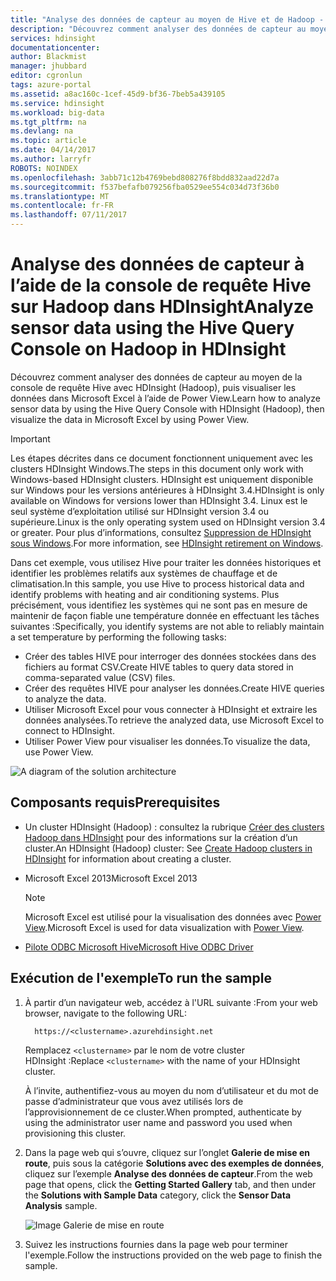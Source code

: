 ```yaml
---
title: "Analyse des données de capteur au moyen de Hive et de Hadoop - HDInsight | Microsoft Docs"
description: "Découvrez comment analyser des données de capteur au moyen de la console de requête Hive avec HDInsight (Hadoop), puis visualiser les données dans Microsoft Excel avec Power View."
services: hdinsight
documentationcenter: 
author: Blackmist
manager: jhubbard
editor: cgronlun
tags: azure-portal
ms.assetid: a8ac160c-1cef-45d9-bf36-7beb5a439105
ms.service: hdinsight
ms.workload: big-data
ms.tgt_pltfrm: na
ms.devlang: na
ms.topic: article
ms.date: 04/14/2017
ms.author: larryfr
ROBOTS: NOINDEX
ms.openlocfilehash: 3abb71c12b4769bebd808276f8bdd832aad22d7a
ms.sourcegitcommit: f537befafb079256fba0529ee554c034d73f36b0
ms.translationtype: MT
ms.contentlocale: fr-FR
ms.lasthandoff: 07/11/2017
---
```

# <a name="analyze-sensor-data-using-the-hive-query-console-on-hadoop-in-hdinsight"></a><span data-ttu-id="9313d-103">Analyse des données de capteur à l’aide de la console de requête Hive sur Hadoop dans HDInsight</span><span class="sxs-lookup"><span data-stu-id="9313d-103">Analyze sensor data using the Hive Query Console on Hadoop in HDInsight</span></span>

<span data-ttu-id="9313d-104">Découvrez comment analyser des données de capteur au moyen de la console de requête Hive avec HDInsight (Hadoop), puis visualiser les données dans Microsoft Excel à l’aide de Power View.</span><span class="sxs-lookup"><span data-stu-id="9313d-104">Learn how to analyze sensor data by using the Hive Query Console with HDInsight (Hadoop), then visualize the data in Microsoft Excel by using Power View.</span></span>

> [!IMPORTANT]
> <span data-ttu-id="9313d-105">Les étapes décrites dans ce document fonctionnent uniquement avec les clusters HDInsight Windows.</span><span class="sxs-lookup"><span data-stu-id="9313d-105">The steps in this document only work with Windows-based HDInsight clusters.</span></span> <span data-ttu-id="9313d-106">HDInsight est uniquement disponible sur Windows pour les versions antérieures à HDInsight 3.4.</span><span class="sxs-lookup"><span data-stu-id="9313d-106">HDInsight is only available on Windows for versions lower than HDInsight 3.4.</span></span> <span data-ttu-id="9313d-107">Linux est le seul système d’exploitation utilisé sur HDInsight version 3.4 ou supérieure.</span><span class="sxs-lookup"><span data-stu-id="9313d-107">Linux is the only operating system used on HDInsight version 3.4 or greater.</span></span> <span data-ttu-id="9313d-108">Pour plus d’informations, consultez [Suppression de HDInsight sous Windows](hdinsight-component-versioning.md#hdinsight-windows-retirement).</span><span class="sxs-lookup"><span data-stu-id="9313d-108">For more information, see [HDInsight retirement on Windows](hdinsight-component-versioning.md#hdinsight-windows-retirement).</span></span>


<span data-ttu-id="9313d-109">Dans cet exemple, vous utilisez Hive pour traiter les données historiques et identifier les problèmes relatifs aux systèmes de chauffage et de climatisation.</span><span class="sxs-lookup"><span data-stu-id="9313d-109">In this sample, you use Hive to process historical data and identify problems with heating and air conditioning systems.</span></span> <span data-ttu-id="9313d-110">Plus précisément, vous identifiez les systèmes qui ne sont pas en mesure de maintenir de façon fiable une température donnée en effectuant les tâches suivantes :</span><span class="sxs-lookup"><span data-stu-id="9313d-110">Specifically, you identify systems are not able to reliably maintain a set temperature by performing the following tasks:</span></span>

* <span data-ttu-id="9313d-111">Créer des tables HIVE pour interroger des données stockées dans des fichiers au format CSV.</span><span class="sxs-lookup"><span data-stu-id="9313d-111">Create HIVE tables to query data stored in comma-separated value (CSV) files.</span></span>
* <span data-ttu-id="9313d-112">Créer des requêtes HIVE pour analyser les données.</span><span class="sxs-lookup"><span data-stu-id="9313d-112">Create HIVE queries to analyze the data.</span></span>
* <span data-ttu-id="9313d-113">Utiliser Microsoft Excel pour vous connecter à HDInsight et extraire les données analysées.</span><span class="sxs-lookup"><span data-stu-id="9313d-113">To retrieve the analyzed data, use Microsoft Excel to connect to HDInsight.</span></span>
* <span data-ttu-id="9313d-114">Utiliser Power View pour visualiser les données.</span><span class="sxs-lookup"><span data-stu-id="9313d-114">To visualize the data, use Power View.</span></span>

![A diagram of the solution architecture](./media/hdinsight-hive-analyze-sensor-data/hvac-architecture.png)

## <a name="prerequisites"></a><span data-ttu-id="9313d-116">Composants requis</span><span class="sxs-lookup"><span data-stu-id="9313d-116">Prerequisites</span></span>

* <span data-ttu-id="9313d-117">Un cluster HDInsight (Hadoop) : consultez la rubrique [Créer des clusters Hadoop dans HDInsight](hdinsight-hadoop-provision-linux-clusters.md) pour des informations sur la création d’un cluster.</span><span class="sxs-lookup"><span data-stu-id="9313d-117">An HDInsight (Hadoop) cluster: See [Create Hadoop clusters in HDInsight](hdinsight-hadoop-provision-linux-clusters.md) for information about creating a cluster.</span></span>
* <span data-ttu-id="9313d-118">Microsoft Excel 2013</span><span class="sxs-lookup"><span data-stu-id="9313d-118">Microsoft Excel 2013</span></span>

  > [!NOTE]
  > <span data-ttu-id="9313d-119">Microsoft Excel est utilisé pour la visualisation des données avec [Power View](https://support.office.com/Article/Power-View-Explore-visualize-and-present-your-data-98268d31-97e2-42aa-a52b-a68cf460472e?ui=en-US&rs=en-US&ad=US).</span><span class="sxs-lookup"><span data-stu-id="9313d-119">Microsoft Excel is used for data visualization with [Power View](https://support.office.com/Article/Power-View-Explore-visualize-and-present-your-data-98268d31-97e2-42aa-a52b-a68cf460472e?ui=en-US&rs=en-US&ad=US).</span></span>

* [<span data-ttu-id="9313d-120">Pilote ODBC Microsoft Hive</span><span class="sxs-lookup"><span data-stu-id="9313d-120">Microsoft Hive ODBC Driver</span></span>](http://www.microsoft.com/download/details.aspx?id=40886)

## <a name="to-run-the-sample"></a><span data-ttu-id="9313d-121">Exécution de l'exemple</span><span class="sxs-lookup"><span data-stu-id="9313d-121">To run the sample</span></span>

1. <span data-ttu-id="9313d-122">À partir d’un navigateur web, accédez à l'URL suivante :</span><span class="sxs-lookup"><span data-stu-id="9313d-122">From your web browser, navigate to the following URL:</span></span> 

         https://<clustername>.azurehdinsight.net

    <span data-ttu-id="9313d-123">Remplacez `<clustername>` par le nom de votre cluster HDInsight :</span><span class="sxs-lookup"><span data-stu-id="9313d-123">Replace `<clustername>` with the name of your HDInsight cluster.</span></span>

    <span data-ttu-id="9313d-124">À l’invite, authentifiez-vous au moyen du nom d’utilisateur et du mot de passe d’administrateur que vous avez utilisés lors de l’approvisionnement de ce cluster.</span><span class="sxs-lookup"><span data-stu-id="9313d-124">When prompted, authenticate by using the administrator user name and password you used when provisioning this cluster.</span></span>

2. <span data-ttu-id="9313d-125">Dans la page web qui s’ouvre, cliquez sur l’onglet **Galerie de mise en route**, puis sous la catégorie **Solutions avec des exemples de données**, cliquez sur l’exemple **Analyse des données de capteur**.</span><span class="sxs-lookup"><span data-stu-id="9313d-125">From the web page that opens, click the **Getting Started Gallery** tab, and then under the **Solutions with Sample Data** category, click the **Sensor Data Analysis** sample.</span></span>

    ![Image Galerie de mise en route](./media/hdinsight-hive-analyze-sensor-data/getting-started-gallery.png)

3. <span data-ttu-id="9313d-127">Suivez les instructions fournies dans la page web pour terminer l'exemple.</span><span class="sxs-lookup"><span data-stu-id="9313d-127">Follow the instructions provided on the web page to finish the sample.</span></span>
